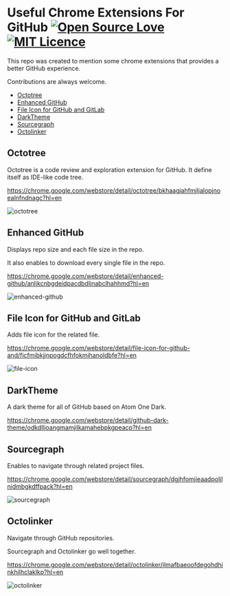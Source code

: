 # Useful Chrome Extensions For GitHub [![Open Source Love](https://badges.frapsoft.com/os/v1/open-source.svg?v=103)](https://github.com/ellerbrock/open-source-badges/) [![MIT Licence](https://badges.frapsoft.com/os/mit/mit.svg?v=103)](https://opensource.org/licenses/mit-license.php)

This repo was created to mention some chrome extensions that provides a better GitHub experience. 

Contributions are always welcome.

- [Octotree](#octotree)
- [Enhanced GitHub](#enhanced-github)
- [File Icon for GitHub and GitLab](#file-icon-for-github-and-gitlab)
- [DarkTheme](#darktheme)
- [Sourcegraph](#sourcegraph)
- [Octolinker](#octolinker)

## Octotree

Octotree is a code review and exploration extension for GitHub. It define itself as IDE-like code tree.

https://chrome.google.com/webstore/detail/octotree/bkhaagjahfmjljalopjnoealnfndnagc?hl=en

![octotree](https://res.cloudinary.com/drb2flapw/image/upload/v1593808377/github/octotree.png)

## Enhanced GitHub

Displays repo size and each file size in the repo.

It also enables to download every single file in the repo.

https://chrome.google.com/webstore/detail/enhanced-github/anlikcnbgdeidpacdbdljnabclhahhmd?hl=en

![enhanced-github](https://res.cloudinary.com/drb2flapw/image/upload/v1593809482/github/enhanced-github.png)

## File Icon for GitHub and GitLab

Adds file icon for the related file.

https://chrome.google.com/webstore/detail/file-icon-for-github-and/ficfmibkjjnpogdcfhfokmihanoldbfe?hl=en

![file-icon](https://res.cloudinary.com/drb2flapw/image/upload/v1593810078/github/file-icon.png)

## DarkTheme

A dark theme for all of GitHub based on Atom One Dark.

https://chrome.google.com/webstore/detail/github-dark-theme/odkdlljoangmamjilkamahebpkgpeacp?hl=en

## Sourcegraph

Enables to navigate through related project files.

https://chrome.google.com/webstore/detail/sourcegraph/dgjhfomjieaadpoljlnidmbgkdffpack?hl=en

![sourcegraph](https://res.cloudinary.com/drb2flapw/video/upload/e_loop/v1593811003/github/octolinker.gif)

## Octolinker

Navigate through GitHub repositories.

Sourcegraph and Octolinker go well together.

https://chrome.google.com/webstore/detail/octolinker/jlmafbaeoofdegohdhinkhilhclaklkp?hl=en

![octolinker](https://res.cloudinary.com/drb2flapw/video/upload/e_loop/v1593813219/github/sourcegraph.gif)



